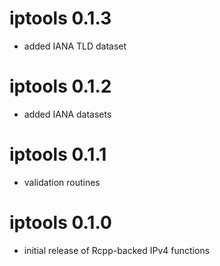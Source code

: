 iptools 0.1.3
===========

- added IANA TLD dataset

iptools 0.1.2
===========

- added IANA datasets

iptools 0.1.1
===========

- validation routines

iptools 0.1.0
=============

- initial release of Rcpp-backed IPv4 functions